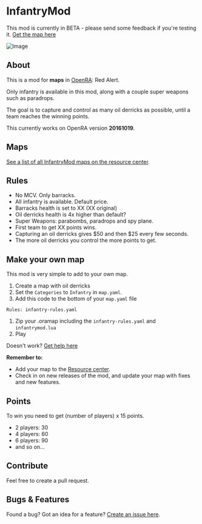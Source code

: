 # InfantryMod

This mod is currently in BETA - please send some feedback if you're testing it.
[Get the map here](http://resource.openra.net/maps/20593/)

![Image](http://i.imgur.com/0mdgC2z.png)

## About
This is a mod for __maps__ in [OpenRA](http://www.openra.net): Red Alert.

Only infantry is available in this mod, along with a couple super weapons such as paradrops.

The goal is to capture and control as many oil derricks as possible, until a team reaches the winning points.

This currently works on OpenRA version **20161019**.

## Maps
[See a list of all InfantryMod maps on the resource center](http://resource.openra.net/maps/?category=Infantry&sort_by=latest&with_problems=show&players=).

## Rules
- No MCV. Only barracks.
- All infantry is available. Default price.
- Barracks health is set to XX (XX original)
- Oil derricks health is 4x higher than default?
- Super Weapons: parabombs, paradrops and spy plane.
- First team to get XX points wins.
- Capturing an oil derricks gives $50 and then $25 every few seconds.
- The more oil derricks you control the more points to get.

## Make your own map
This mod is very simple to add to your own map.
1. Create a map with oil derricks
1. Set the `Categories` to `Infantry` in `map.yaml`.
1. Add this code to the bottom of your `map.yaml` file
```
Rules: infantry-rules.yaml
```
1. Zip your .oramap including the `infantry-rules.yaml` and `infantrymod.lua`
1. Play

Doesn't work? [Get help here](https://github.com/xy2z/OpenRA.InfantryMod/wiki/Troubleshooting)

__Remember to:__
- Add your map to the [Resource center](http://resource.openra.net/upload/map/).
- Check in on new releases of the mod, and update your map with fixes and new features.

## Points
To win you need to get (number of players) x 15 points.
- 2 players: 30
- 4 players: 60
- 6 players: 90
- and so on...

## Contribute
Feel free to create a pull request.

## Bugs & Features
Found a bug? Got an idea for a feature? [Create an issue here](https://github.com/xy2z/OpenRA.InfantryMod/issues/new).
